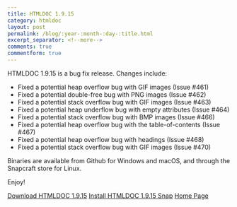 ```yaml
---
title: HTMLDOC 1.9.15
category: htmldoc
layout: post
permalink: /blog/:year-:month-:day-:title.html
excerpt_separator: <!--more-->
comments: true
commentform: true
---
```


HTMLDOC 1.9.15 is a bug fix release.  Changes include:

- Fixed a potential heap overflow bug with GIF images (Issue #461)
- Fixed a potential double-free bug with PNG images (Issue #462)
- Fixed a potential stack overflow bug with GIF images (Issue #463)
- Fixed a potential heap underflow bug with empty attributes (Issue #464)
- Fixed a potential stack overflow bug with BMP images (Issue #466)
- Fixed a potential heap overflow bug with the table-of-contents (Issue #467)
- Fixed a potential heap overflow bug with headings (Issue #468)
- Fixed a potential stack overflow bug with GIF images (Issue #470)

Binaries are available from Github for Windows and macOS, and through the
Snapcraft store for Linux.

Enjoy!

<a class="btn btn-primary" href="https://github.com/michaelrsweet/htmldoc/releases/tag/v1.9.15">Download HTMLDOC 1.9.15</a>
<a class="btn btn-default" href="https://snapcraft.io/htmldoc">Install HTMLDOC 1.9.15 Snap</a>
<a class="btn btn-default" href="/htmldoc/index.html">Home Page</a>
